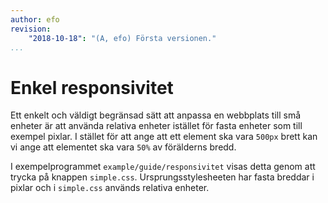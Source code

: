 ```yaml
---
author: efo
revision:
    "2018-10-18": "(A, efo) Första versionen."
...
```

Enkel responsivitet
=======================

Ett enkelt och väldigt begränsad sätt att anpassa en webbplats till små enheter är att använda relativa enheter istället för fasta enheter som till exempel pixlar. I stället för att ange att ett element ska vara `500px` brett kan vi ange att elementet ska vara `50%` av förälderns bredd.

I exempelprogrammet `example/guide/responsivitet` visas detta genom att trycka på knappen `simple.css`. Ursprungsstylesheeten har fasta breddar i pixlar och i `simple.css` används relativa enheter.
